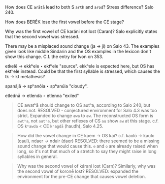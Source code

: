 How does CE `arātā` lead to both S `arth` and `arod`? Stress difference? Salo 240.

How does BERÉK lose the first vowel before the CE stage?

Why was the first vowel of CE karáni not lost (Caran)? Salo explicitly states that the second vowel was stressed.

There may be a misplaced sound change (ja -> ji) on Salo 43. The examples given look like middle Sindarin and the OS examples in the lexicon don't show this change. C.f. the entry for Ivon on 353.

etkelē → ekkʰele ‣ ektʰele "source". ekkʰele is expected here, but OS has ektʰele instead. Could be that the first syllable is stressed, which causes the tk -> kt metathesis?

spanâjā → spʰanôia ‣ spʰanúia "cloudy".

etlednā → etlenda ‣ etlenna "exiled"

> CE awatʰā should change to OS autʰa, according to Salo 240, but does not. RESOLVED - conjectured environment for Salo 4.3 was too strict. Expanded to change `awa` to `aw`. The reconstructed OS form is `awtʰa`, not `autʰa`, but other reflexes of CS `au` show `aw` at this stage. c.f. OS `kʰawda` < CE `kʰagdā` (haudh), Salo 4.25.

> How did the vowel change in CE kaem -> OS kai? c.f. kaolō -> kaulo (caul), ndaer -> ndair (daer) RESOLVED: there seemed to be a missing sound change that would cause this. `e` and `o` are already raised when long, so it's not that much of a stretch to say they might raise in long syllables in general.

> Why was the second vowel of kárani lost (Carn)? Similarly, why was the second vowel of koronē lost? RESOLVED: expanded the environment for the pre-CE change that causes vowel deletion.
